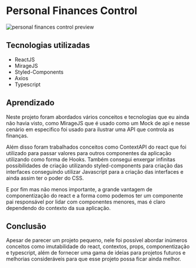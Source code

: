 # Personal Finances Control
![personal finances control preview](https://i.ibb.co/BTvHZFM/persona-finances-control-screen.png)
## Tecnologias utilizadas
 - ReactJS
 - MirageJS
 - Styled-Components
 - Axios
 - Typescript

## Aprendizado

Neste projeto foram abordados vários conceitos e tecnologias que eu ainda não havia visto, como MirageJS que é usado como um Mock de api e nesse cenário em especifico foi usado para ilustrar uma API que controla as finanças.

Além disso foram trabalhados conceitos como ContextAPI do react que foi utilizado para passar valores para outros componentes da aplicação utilizando como forma de Hooks.
Também consegui enxergar infinitas possibilidades de criação utilizando styled-components para criação das interfaces conseguindo utilizar Javascript para a criação das interfaces e ainda assim ter o poder do CSS.

E por fim mas não menos importante, a grande vantagem de componentização do react e a forma como podemos ter um componente pai responsável por lidar com componentes menores, mas é claro dependendo do contexto da sua aplicação.

## Conclusão
Apesar de parecer um projeto pequeno, nele foi possível abordar inúmeros conceitos como imutabilidade do react, contextos, props, componentização e typescript, além de fornecer uma gama de ideias para projetos futuros e melhorias consideráveis para que esse projeto possa ficar ainda melhor.

